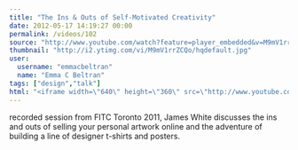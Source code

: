 ```yaml
---
title: "The Ins & Outs of Self-Motivated Creativity"
date: 2012-05-17 14:19:27 00:00
permalink: /videos/102
source: "http://www.youtube.com/watch?feature=player_embedded&v=M9mV1rrZCQo"
thumbnail: "http://i2.ytimg.com/vi/M9mV1rrZCQo/hqdefault.jpg"
user:
  username: "emmacbeltran"
  name: "Emma C Beltran"
tags: ["design","talk"]
html: "<iframe width=\"640\" height=\"360\" src=\"http://www.youtube.com/embed/M9mV1rrZCQo?wmode=transparent&fs=1&feature=oembed\" frameborder=\"0\" allowfullscreen></iframe>"
---
```


recorded session from FITC Toronto 2011, James White discusses the ins and outs of selling your personal artwork online and the adventure of building a line of designer t-shirts and posters.
